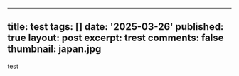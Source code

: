 
---
title: test
tags: []
date: '2025-03-26'
published: true
layout: post
excerpt: trest
comments: false
thumbnail: japan.jpg
---
test
